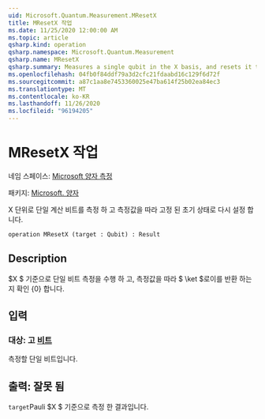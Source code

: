 ```yaml
---
uid: Microsoft.Quantum.Measurement.MResetX
title: MResetX 작업
ms.date: 11/25/2020 12:00:00 AM
ms.topic: article
qsharp.kind: operation
qsharp.namespace: Microsoft.Quantum.Measurement
qsharp.name: MResetX
qsharp.summary: Measures a single qubit in the X basis, and resets it to a fixed initial state following the measurement.
ms.openlocfilehash: 04fb0f84ddf79a3d2cfc21fdaabd16c129f6d72f
ms.sourcegitcommit: a87c1aa8e7453360025e47ba614f25b02ea84ec3
ms.translationtype: MT
ms.contentlocale: ko-KR
ms.lasthandoff: 11/26/2020
ms.locfileid: "96194205"
---
```

# <a name="mresetx-operation"></a>MResetX 작업

네임 스페이스: [Microsoft 양자 측정](xref:Microsoft.Quantum.Measurement)

패키지: [Microsoft. 양자](https://nuget.org/packages/Microsoft.Quantum.QSharp.Core)


X 단위로 단일 계산 비트를 측정 하 고 측정값을 따라 고정 된 초기 상태로 다시 설정 합니다.

```qsharp
operation MResetX (target : Qubit) : Result
```


## <a name="description"></a>Description

$X $ 기준으로 단일 비트 측정을 수행 하 고, 측정값을 따라 $ \ket $로이를 반환 하는지 확인 {0} 합니다.

## <a name="input"></a>입력

### <a name="target--qubit"></a>대상: 고 [비트](xref:microsoft.quantum.lang-ref.qubit)

측정할 단일 비트입니다.



## <a name="output--__invalidresult__"></a>출력: __잘못 <Result> 됨__

`target`Pauli $X $ 기준으로 측정 한 결과입니다.